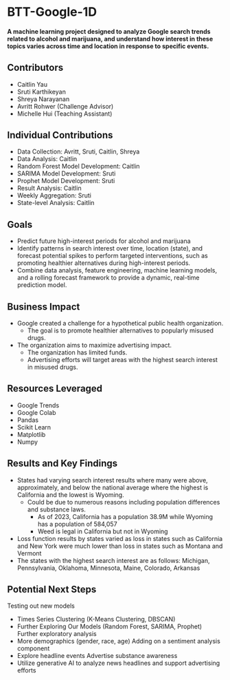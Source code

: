 # BTT-Google-1D

#### A machine learning project designed to analyze Google search trends related to alcohol and marijuana, and understand how interest in these topics varies across time and location in response to specific events.

## Contributors
- Caitlin Yau
- Sruti Karthikeyan
- Shreya Narayanan
- Avritt Rohwer (Challenge Advisor)
- Michelle Hui (Teaching Assistant)

## Individual Contributions
- Data Collection: Avritt, Sruti, Caitlin, Shreya
- Data Analysis: Caitlin
- Random Forest Model Development: Caitlin
- SARIMA Model Development: Sruti
- Prophet Model Development: Sruti
- Result Analysis: Caitlin
- Weekly Aggregation: Sruti
- State-level Analysis: Caitlin

## Goals
- Predict future high-interest periods for alcohol and marijuana
- Identify patterns in search interest over time, location (state), and forecast potential spikes to perform targeted interventions, such as promoting healthier alternatives during high-interest periods. 
- Combine data analysis, feature engineering, machine learning models, and a rolling forecast framework to provide a dynamic, real-time prediction model.

## Business Impact
- Google created a challenge for a hypothetical public health organization.
    - The goal is to promote healthier alternatives to popularly misused drugs.
- The organization aims to maximize advertising impact.
    - The organization has limited funds.
    - Advertising efforts will target areas with the highest search interest in misused drugs.

## Resources Leveraged
- Google Trends
- Google Colab
- Pandas
- Scikit Learn
- Matplotlib
- Numpy

## Results and Key Findings
- States had varying search interest results where many were above, approximately, and below the national average where the highest is California and the lowest is Wyoming.
    - Could be due to numerous reasons including population differences and substance laws.
        - As of 2023, California has a population 38.9M while Wyoming has a population of 584,057
        - Weed is legal in California but not in Wyoming
- Loss function results by states varied as loss in states such as California and New York were much lower than loss in states such as Montana and Vermont
- The states with the highest search interest are as follows: Michigan, Pennsylvania, Oklahoma, Minnesota, Maine, Colorado, Arkansas

## Potential Next Steps
Testing out new models
- Times Series Clustering (K-Means Clustering, DBSCAN)
- Further Exploring Our Models (Random Forest, SARIMA, Prophet)
Further exploratory analysis
- More demographics (gender, race, age)
Adding on a sentiment analysis component 
- Explore headline events 
Advertise substance awareness
- Utilize generative AI to analyze news headlines and support advertising efforts
